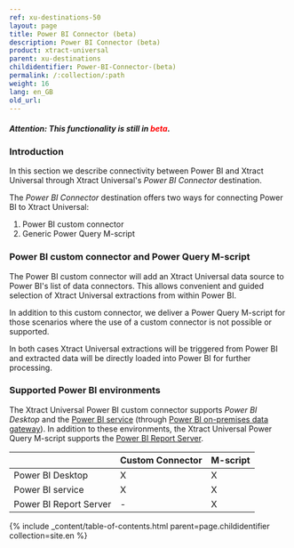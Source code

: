 ```yaml
---
ref: xu-destinations-50
layout: page
title: Power BI Connector (beta)
description: Power BI Connector (beta)
product: xtract-universal
parent: xu-destinations
childidentifier: Power-BI-Connector-(beta)
permalink: /:collection/:path
weight: 16
lang: en_GB
old_url: 
---
```


#### *Attention: This functionality is still in <span style="color:red">beta</span>.*<br>

### Introduction

In this section we describe connectivity between Power BI and Xtract Universal through Xtract Universal's *Power BI Connector* destination. <br>

The *Power BI Connector* destination offers two ways for connecting Power BI to Xtract Universal:

1. Power BI custom connector
2. Generic Power Query M-script

### Power BI custom connector and Power Query M-script

The Power BI custom connector will add an Xtract Universal data source to Power BI's list of data connectors. This allows convenient and guided selection of Xtract Universal extractions from within Power BI. <br>

In addition to this custom connector, we deliver a Power Query M-script for those scenarios where the use of a custom connector is not possible or supported. <br>

In both cases Xtract Universal extractions will be triggered from Power BI and extracted data will be directly loaded into Power BI for further processing.<br>

### Supported Power BI environments

The Xtract Universal Power BI custom connector supports *Power BI Desktop* and the [Power BI service](https://docs.microsoft.com/en-us/power-bi/power-bi-overview#the-parts-of-power-bi) (through [Power BI on-premises data gateway](https://docs.microsoft.com/en-us/power-bi/service-gateway-onprem)). In addition to these environments, the Xtract Universal Power Query M-script supports the [Power BI Report Server](https://docs.microsoft.com/en-us/power-bi/report-server/get-started).<br>


|                        | Custom Connector | M-script |
|------------------------|------------------|----------|
| Power BI Desktop       |         X        |     X    |
| Power BI service       |         X        |     X    |
| Power BI Report Server |         -        |     X    |







{% include _content/table-of-contents.html parent=page.childidentifier collection=site.en %}
